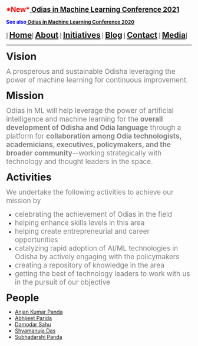 **<span style="color:red"><span style="font-size: 14pt;">\*New\*</span></span><span style="font-size: 14pt;">[ Odias in Machine Learning Conference 2021](index)</span>**

**<span style="color:blue"><span style="font-size: 10pt;">See also</span></span><span style="font-size: 10pt;">[ Odias in Machine Learning Conference 2020](conf2020)</span>**

| **<span style="font-size: 16pt;">[Home](home)</span>**| **<span style="font-size: 16pt;">[About](about)</span>** | **<span style="font-size: 16pt;">[Initiatives](conf2020)</span>** | **<span style="font-size: 16pt;">[Blog](blogs)</span>** | **<span style="font-size: 16pt;">[Contact](contact)</span>** | **<span style="font-size: 16pt;">[Media](media)</span>**|



---
**<span style="font-size: 20pt;">Vision</span>**

<span style="color:gray"><span style="font-size: 14pt;">A prosperous and sustainable Odisha leveraging the power of  machine learning for continuous improvement.</span></span> 

**<span style="font-size: 20pt;">Mission</span>**

<span style="color:gray"><span style="font-size: 14pt;">Odias in ML will help leverage the power of artificial intelligence and machine learning for the <b>overall development of Odisha and Odia language</b> through a platform for <b>collaboration among Odia technologists, academicians, executives, policymakers, and the broader community</b>--working strategically with technology and thought leaders in the space. </span></span> 

**<span style="font-size: 20pt;">Activities</span>**

<span style="color:gray"><span style="font-size: 14pt;">We undertake the following activities to achieve our mission by</span></span> 
* <span style="color:gray"><span style="font-size: 14pt;">celebrating the achievement of Odias in the field</span></span> 
* <span style="color:gray"><span style="font-size: 14pt;">helping enhance skills levels in this area</span></span> 
* <span style="color:gray"><span style="font-size: 14pt;">helping create entrepreneurial and career opportunities</span></span> 
* <span style="color:gray"><span style="font-size: 14pt;">catalyzing rapid adoption of AI/ML technologies in Odisha by actively engaging with the policymakers</span></span> 
* <span style="color:gray"><span style="font-size: 14pt;">creating a repository of knowledge in the area</span></span> 
* <span style="color:gray"><span style="font-size: 14pt;">getting the best of technology leaders to work with us in the pursuit of our objective </span></span> 

**<span style="font-size: 20pt;">People</span>**

- [Anjan Kumar Panda](https://www.linkedin.com/in/anjankumarpanda/)
- [Abhijeet Parida](https://www.linkedin.com/in/a-parida/)
- [Damodar Sahu](https://www.linkedin.com/in/damodarsahu/)
- [Shyamanuja Das](https://www.linkedin.com/in/shyamanuja/)
- [Subhadarshi Panda](https://www.linkedin.com/in/subhadarshi-panda-1ba5091a/)
